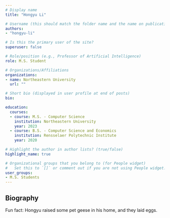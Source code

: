 ```yaml
---
# Display name
title: "Hongyu Li"

# Username (this should match the folder name and the name on publications)
authors:
- "hongyu-li"

# Is this the primary user of the site?
superuser: false

# Role/position (e.g., Professor of Artificial Intelligence)
role: M.S. Student

# Organizations/Affiliations
organizations:
- name: Northeastern University
  url: ""

# Short bio (displayed in user profile at end of posts)
bio:

education:
  courses:
  - course: M.S. - Computer Science
    institution: Northeastern University
    year: 2023
  - course: B.S. - Computer Science and Economics
    institution: Rensselaer Polytechnic Institute
    year: 2020

# Highlight the author in author lists? (true/false)
highlight_name: true

# Organizational groups that you belong to (for People widget)
#   Set this to `[]` or comment out if you are not using People widget.
user_groups:
- M.S. Students
---
```

## Biography

Fun fact: Hongyu raised some pet geese in his home, and they laid eggs.
